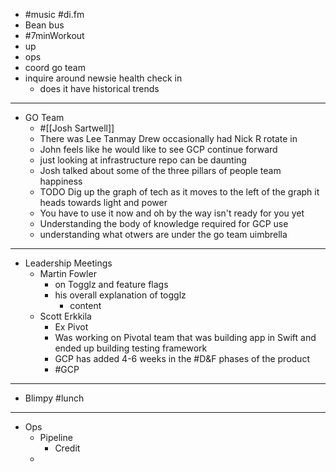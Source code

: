 - #music #di.fm
- Bean bus
- #7minWorkout
- up
- ops
- coord go team
- inquire around newsie health check in
	- does it have historical trends
- ---
- GO Team
	- #[[Josh Sartwell]]
	- There was Lee Tanmay Drew occasionally had Nick R rotate in
	- John feels like he would like to see GCP continue forward
	- just looking at infrastructure repo can be daunting
	- Josh talked about some of the three pillars of people team happiness
	- TODO Dig up the graph of tech as it moves to the left of the graph it heads towards light and power
	- You have to use it now and oh by the way isn't ready for you yet
	- Understanding the body of knowledge required for GCP use
	- understanding what otwers are under the go team uimbrella
- ---
- Leadership Meetings
	- Martin Fowler
		- on Togglz and feature flags
		- his overall explanation of togglz
			- content
	- Scott Erkkila
		- Ex Pivot
		- Was working on Pivotal team that was building app in Swift and ended up building testing framework
		- GCP has added 4-6 weeks in the #D&F phases of the product
		- #GCP
- ---
- Blimpy #lunch
- ---
- Ops
	- Pipeline
		- Credit
	-